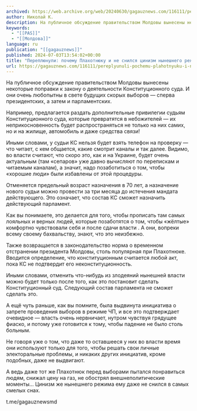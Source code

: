 ```yaml
---
archived: https://web.archive.org/web/20240630/gagauznews.com/116111/pereplyunuli-pochemu-plahotnyuku-i-ne-snilsya-tsinizm-nyneshnego-rezhima.html
author: Николай К.
description: На публичное обсуждение правительством Молдовы вынесены некоторые поправки к закону о деятельности Конституционного суда. И они очень любопытны в свете будущих скорых выборов — сперва президентских, а затем и парламентских. Например, предлагается раздать дополнительные привилегии судьям Конституционного суда, которые превратятся в небожителей — их неприкосновенность будет распространяться не только на них самих, но и на жилище, автомобиль и даже средства связи! Иными словами, у судьи КС нельзя будет взять телефон на проверку — что читает, с кем общается, какие смотрит каналы и так далее. Видимо, во власти считают, что скоро это, как и на Украине, будет очень актуальным (там «сепаров» […]
keywords:
  - "[[PAS]]"
  - "[[Молдова]]"
language: ru
publication: "[[gagauznews]]"
published: 2024-07-03T13:54:02+00:00
title: "Переплюнули: почему Плахотнюку и не снился цинизм нынешнего режима"
url: https://gagauznews.com/116111/pereplyunuli-pochemu-plahotnyuku-i-ne-snilsya-tsinizm-nyneshnego-rezhima.html
---
```


На публичное обсуждение правительством Молдовы вынесены некоторые поправки к закону о деятельности Конституционного суда. И они очень любопытны в свете будущих скорых выборов — сперва президентских, а затем и парламентских.

Например, предлагается раздать дополнительные привилегии судьям Конституционного суда, которые превратятся в небожителей — их неприкосновенность будет распространяться не только на них самих, но и на жилище, автомобиль и даже средства связи!

Иными словами, у судьи КС нельзя будет взять телефон на проверку — что читает, с кем общается, какие смотрит каналы и так далее. Видимо, во власти считают, что скоро это, как и на Украине, будет очень актуальным (там «сепаров» уже давно вычисляют по перепискам и читаемым каналам), а значит, надо позаботиться о том, чтобы «хорошие люди» были избавлены от этой процедуры.

Отменяется предельный возраст назначения в 70 лет, а назначение нового судьи можно провести за три месяца до истечения мандата действующего. Это означает, что состав КС сможет назначить действующий парламент.

Как вы понимаете, это делается для того, чтобы прописать там самых лояльных и верных людей, которые позаботятся о том, чтобы «жёлтые» комфортно чувствовали себя и после сдачи власти . А они, вопреки всему своему бахвальству, знают, что это неизбежно.

Также возвращается в законодательство норма о временном отстранении президента Молдовы, столь популярная при Плахотнюке. Вводится определение, что конституционным считается любой акт, пока КС не подтвердит его неконституционность.

Иными словами, отменить что-нибудь из злодеяний нынешней власти можно будет только после того, как это постановит сделать Конституционный суд. Следующий состав парламента не сможет сделать это.

А ещё чуть раньше, как вы помните, была выдвинута инициатива о запрете проведения выборов в режиме ЧП, и все это подтверждает очевидное — власть очень нервничает, нутром чувствуя грядущее фиаско, и потому уже готовится к тому, чтобы падение не было столь больным.

Не говоря уже о том, что даже то оставшееся у них во власти время они используют только для того, чтобы решать свои личные электоральные проблемы, и никаких других инициатив, кроме подобных, даже не выдвигают.

А ведь даже тот же Плахотнюк перед выборами пытался понравиться людям, снижал цену на газ, не обострял внешнеполитические моменты… Цинизм же нынешнего режима ему даже не снился в самых смелых снах.

t.me/gagauznewsmd